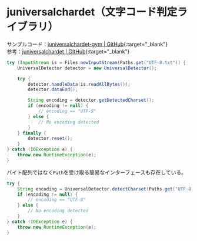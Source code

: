 # juniversalchardet（文字コード判定ライブラリ）

サンプルコード：[juniversalchardet-gym \| GitHub](https://github.com/hainet50b/juniversalchardet-gym){:target="_blank"}  
参考：[juniversalchardet \| GItHub](https://github.com/albfernandez/juniversalchardet){:target="_blank"}

```java
try (InputStream is = Files.newInputStream(Paths.get("UTF-8.txt")) {
    UniversalDetector detector = new UniversalDetector();

    try {
        detector.handleData(is.readAllBytes());
        detector.dataEnd();

        String encoding = detector.getDetectedCharset();
        if (encoding != null) {
            // encoding == "UTF-8"
        } else {
            // No encoding detected
        }
    } finally {
        detector.reset();
    }
} catch (IOException e) {
    throw new RuntimeException(e);
}
```

バイト配列ではなく`Path`を受け取る簡易なインターフェースも存在している。

```java
try {
    String encoding = UniversalDetector.detectCharset(Paths.get("UTF-8.txt"));
    if (encoding != null) {
        // encoding == "UTF-8"
    } else {
        // No encoding detected
    }
} catch (IOException e) {
    throw new RuntimeException(e);
}
```
